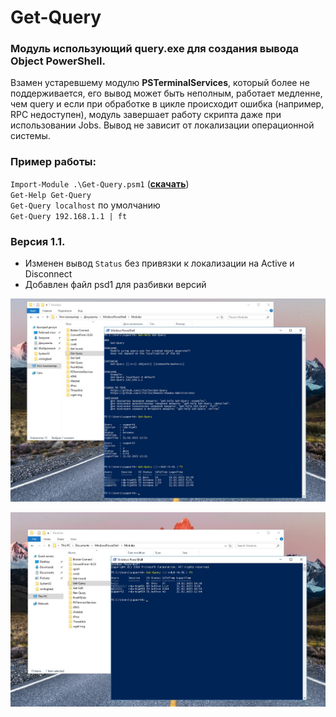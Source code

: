 # Get-Query
### Модуль использующий query.exe для создания вывода Object PowerShell.
Взамен устаревшему модулю **PSTerminalServices**, который более не поддерживается, его вывод может быть неполным, работает медленне, чем query и если при обработке в цикле происходит ошибка (например, RPC недоступен), модуль завершает работу скрипта даже при использовании Jobs. Вывод не зависит от локализации операционной системы.

### Пример работы:
`Import-Module .\Get-Query.psm1` (**[скачать](https://github.com/Lifailon/Get-Query/releases)**) \
`Get-Help Get-Query` \
`Get-Query localhost` по умолчанию \
`Get-Query 192.168.1.1 | ft`

### Версия 1.1.
* Изменен вывод `Status` без привязки к локализации на Active и Disconnect
* Добавлен файл psd1 для разбивки версий

![Image alt](https://github.com/Lifailon/Get-Query/blob/rsa/Screen/Get-Query-RU.jpg)

![Image alt](https://github.com/Lifailon/Get-Query/blob/rsa/Screen/Get-Query-EN.jpg)
